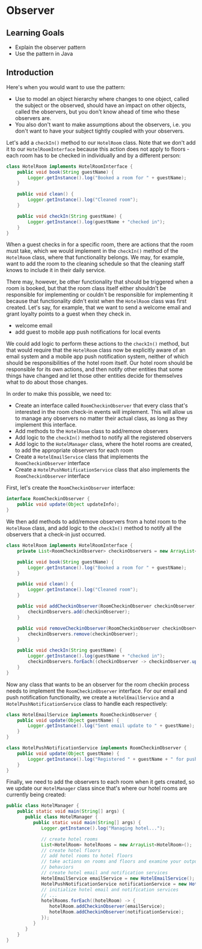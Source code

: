 # Observer

## Learning Goals

- Explain the observer pattern
- Use the pattern in Java

## Introduction

Here's when you would want to use the pattern:

- Use to model an object hierarchy where changes to one object, called the
  subject or the observed, should have an impact on other objects, called the
  observers, but you don't know ahead of time who these observers are.
- You also don't want to make assumptions about the observers, i.e. you don't
  want to have your subject tightly coupled with your observers.

Let's add a `checkIn()` method to our `HotelRoom` class. Note that we don't add
it to our `HotelRoomInterface` because this action does not apply to floors -
each room has to be checked in individually and by a different person:

```java
class HotelRoom implements HotelRoomInterface {
    public void book(String guestName) {
        Logger.getInstance().log("Booked a room for " + guestName);
    }

    public void clean() {
        Logger.getInstance().log("Cleaned room");
    }

    public void checkIn(String guestName) {
        Logger.getInstance().log(guestName + "checked in");
    }
}
```

When a guest checks in for a specific room, there are actions that the room must
take, which we would implement in the `checkIn()` method of the `HotelRoom`
class, where that functionality belongs. We may, for example, want to add the
room to the cleaning schedule so that the cleaning staff knows to include it in
their daily service.

There may, however, be other functionality that should be triggered when a room
is booked, but that the room class itself either shouldn't be responsible for
implementing or couldn't be responsible for implementing it because that
functionality didn't exist when the `HotelRoom` class was first created. Let's
say, for example, that we want to send a welcome email and grant loyalty points
to a guest when they check in.

- welcome email
- add guest to mobile app push notifications for local events

We could add logic to perform these actions to the `checkIn()` method, but that
would require that the `HotelRoom` class now be explicitly aware of an email
system and a mobile app push notification system, neither of which should be
responsibilities of the hotel room itself. Our hotel room should be responsible
for its own actions, and then notify other entities that some things have
changed and let those other entities decide for themselves what to do about
those changes.

In order to make this possible, we need to:

- Create an interface called `RoomCheckinObserver` that every class that's
  interested in the room check-in events will implement. This will allow us to
  manage any observers no matter their actual class, as long as they implement
  this interface.
- Add methods to the `HotelRoom` class to add/remove observers
- Add logic to the `checkIn()` method to notify all the registered observers
- Add logic to the `HotelManager` class, where the hotel rooms are created, to
  add the appropriate observers for each room
- Create a `HotelEmailService` class that implements the `RoomCheckinObserver`
  interface
- Create a `HotelPushNotificationService` class that also implements the
  `RoomCheckinObserver` interface

First, let's create the `RoomCheckinObserver` interface:

```java
interface RoomCheckinObserver {
    public void update(Object updateInfo);
}
```

We then add methods to add/remove observers from a hotel room to the `HotelRoom`
class, and add logic to the `checkIn()` method to notify all the observers that
a check-in just occurred.

```java
class HotelRoom implements HotelRoomInterface {
    private List<RoomCheckinObserver> checkinObservers = new ArrayList<RoomCheckinObserver>();

    public void book(String guestName) {
        Logger.getInstance().log("Booked a room for " + guestName);
    }

    public void clean() {
        Logger.getInstance().log("Cleaned room");
    }

    public void addCheckinObserver(RoomCheckinObserver checkinObserver) {
        checkinObservers.add(checkinObserver);
    }

    public void removeCheckinObserver(RoomCheckinObserver checkinObserver) {
        checkinObservers.remove(checkinObserver);
    }

    public void checkIn(String guestName) {
        Logger.getInstance().log(guestName + "checked in");
        checkinObservers.forEach((checkinObserver -> checkinObserver.update(guestName)));
    }
}
```

Now any class that wants to be an observer for the room checkin process needs to
implement the `RoomCheckinObserver` interface. For our email and push
notification functionality, we create a `HotelEmailService` and a
`HotelPushNotificationService` class to handle each respectively:

```java
class HotelEmailService implements RoomCheckinObserver {
    public void update(Object guestName) {
        Logger.getInstance().log("Sent email update to " + guestName);
    }
}

class HotelPushNotificationService implements RoomCheckinObserver {
    public void update(Object guestName) {
        Logger.getInstance().log("Registered " + guestName + " for push notification updates");
    }
}
```

Finally, we need to add the observers to each room when it gets created, so we
update our `HotelManager` class since that's where our hotel rooms are currently
being created:

```java
public class HotelManager {
    public static void main(String[] args) {
       public class HotelManager {
          public static void main(String[] args) {
             Logger.getInstance().log("Managing hotel...");

             // create hotel rooms
             List<HotelRoom> hotelRooms = new ArrayList<HotelRoom>();
             // create hotel floors
             // add hotel rooms to hotel floors
             // take actions on rooms and floors and examine your output to ensure you implemented the desired
             // behaviors
             // create hotel email and notification services
             HotelEmailService emailService = new HotelEmailService();
             HotelPushNotificationService notificationService = new HotelPushNotificationService();
             // initialize hotel email and notification services
             // ...
             hotelRooms.forEach((hotelRoom) -> {
                hotelRoom.addCheckinObserver(emailService);
                hotelRoom.addCheckinObserver(notificationService);
             });
          }
       }
    }
}
```
